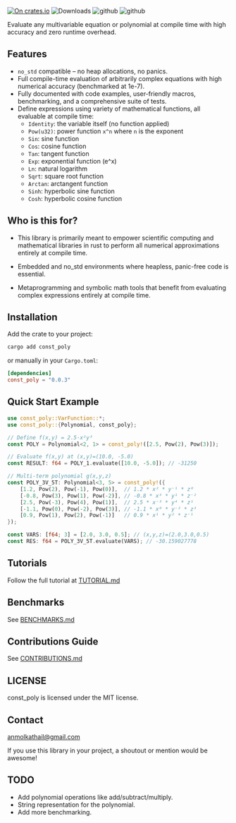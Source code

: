 [![On crates.io](https://img.shields.io/crates/v/const_poly.svg)](https://crates.io/crates/const_poly)
![Downloads](https://img.shields.io/crates/d/const_poly?style=flat-square)
![github](https://github.com/kmolan/const_poly/actions/workflows/build-tests.yml/badge.svg)
![github](https://github.com/kmolan/const_poly/actions/workflows/code-coverage.yml/badge.svg)

Evaluate any multivariable equation or polynomial at compile time with high accuracy and zero runtime overhead.

## Features

- `no_std` compatible – no heap allocations, no panics.
- Full compile-time evaluation of arbitrarily complex equations with high numerical accuracy (benchmarked at 1e-7).
- Fully documented with code examples, user-friendly macros, benchmarking, and a comprehensive suite of tests. 
- Define expressions using variety of mathematical functions, all evaluable at compile time:
     - `Identity`: the variable itself (no function applied)
    - `Pow(u32)`: power function `x^n` where `n` is the exponent
    - `Sin`: sine function
    - `Cos`: cosine function
    - `Tan`: tangent function
    - `Exp`: exponential function (e^x)
    - `Ln`: natural logarithm
    - `Sqrt`: square root function
    - `Arctan`: arctangent function
    - `Sinh`: hyperbolic sine function
    - `Cosh`: hyperbolic cosine function

## Who is this for?
 - This library is primarily meant to empower scientific computing and mathematical libraries in rust to perform all numerical approximations entirely at compile time. 

 - Embedded and no_std environments where heapless, panic-free code is essential.

 - Metaprogramming and symbolic math tools that benefit from evaluating complex expressions entirely at compile time.

## Installation

Add the crate to your project:

```bash
cargo add const_poly
```

or manually in your `Cargo.toml`:

```toml
[dependencies]
const_poly = "0.0.3"
```

## Quick Start Example

```rust
use const_poly::VarFunction::*;
use const_poly::{Polynomial, const_poly};

// Define f(x,y) = 2.5⋅x²y³
const POLY = Polynomial<2, 1> = const_poly!([2.5, Pow(2), Pow(3)]);

// Evaluate f(x,y) at (x,y)=(10.0, -5.0)
const RESULT: f64 = POLY_1.evaluate([10.0, -5.0]); // -31250

// Multi-term polynomial g(x,y,z)
const POLY_3V_5T: Polynomial<3, 5> = const_poly!({
    [1.2, Pow(2), Pow(-1), Pow(0)],  // 1.2 * x² * y⁻¹ * z⁰
    [-0.8, Pow(3), Pow(1), Pow(-2)], // -0.8 * x³ * y¹ * z⁻²
    [2.5, Pow(-3), Pow(4), Pow(1)],  // 2.5 * x⁻³ * y⁴ * z¹
    [-1.1, Pow(0), Pow(-2), Pow(3)], // -1.1 * x⁰ * y⁻² * z³
    [0.9, Pow(1), Pow(2), Pow(-1)]   // 0.9 * x¹ * y² * z⁻¹
});

const VARS: [f64; 3] = [2.0, 3.0, 0.5]; // (x,y,z)=(2.0,3.0,0.5)
const RES: f64 = POLY_3V_5T.evaluate(VARS); // -30.159027778
```
## Tutorials
Follow the full tutorial at [TUTORIAL.md](https://github.com/kmolan/const_poly/blob/main/TUTORIAL.md)

## Benchmarks
See [BENCHMARKS.md](https://github.com/kmolan/const_poly/blob/main/BENCHMARKS.md)

## Contributions Guide
See [CONTRIBUTIONS.md](https://github.com/kmolan/const_poly/blob/main/CONTRIBUTIONS.md)

## LICENSE
const_poly is licensed under the MIT license.

## Contact
anmolkathail@gmail.com

If you use this library in your project, a shoutout or mention would be awesome!

## TODO
-  Add polynomial operations like add/subtract/multiply.
-  String representation for the polynomial.
-  Add more benchmarking.


